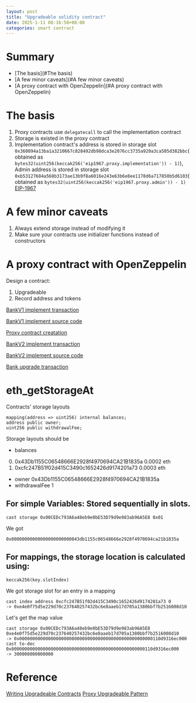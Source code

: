 ```yaml
---
layout: post
title: "Upgradeable solidity contract"
date: 2025-1-11 08:16:58+08:00
categories: smart contract
---
```

# Summary 

* [The basis](#The basis)
* [A few minor caveats](#A few minor caveats)
* [A proxy contract with OpenZeppelin](#A proxy contract with OpenZeppelin)

# The basis
1. Proxy contracts use `delegatecall` to call the implementation contract
2. Storage is existed in the proxy contract
3. Implementation contract's address is stored in storage slot `0x360894a13ba1a3210667c828492db98dca3e2076cc3735a920a3ca505d382bbc`(obtained as `bytes32(uint256(keccak256('eip1967.proxy.implementation')) - 1)`), 
Admin address is stored in storage slot `0xb53127684a568b3173ae13b9f8a6016e243e63b6e8ee1178d6a717850b5d6103`(obtained as `bytes32(uint256(keccak256('eip1967.proxy.admin')) - 1)` [EIP-1967](https://eips.ethereum.org/EIPS/eip-1967)

# A few minor caveats
1. Always extend storage instead of modifying it
2. Make sure your contracts use initializer functions instead of constructors

# A proxy contract with OpenZeppelin

Design a contract:
1. Upgradeable
2. Record address and tokens

[BankV1 implement transaction](https://sepolia.etherscan.io/tx/0xaf75611792d0a7c328ef063b6a22c9943a995eb297c51b7b53c2b1e875e643d8)

[BankV1 implement source code](https://sepolia.etherscan.io/address/0x9a814ae4af72695a48f358c414d45123faac15b8#code)

[Proxy contract creatation](https://sepolia.etherscan.io/tx/0x214c3d5e099b36b940c17248ece848e2be553178440a82eab132d30110de2769)

[BankV2 implement transaction](https://sepolia.etherscan.io/tx/0x89b65b42d4791ba1d4507ad9cbb25ff74344d88f3bf490981efdc3e2fb871246)

[BankV2 implement source code](https://sepolia.etherscan.io/address/0x5f1fd823c3ffc2c41578a940212a8cc57bfa11fe#code)

[Bank upgrade transaction](https://sepolia.etherscan.io/tx/0x9f5cd4a8acca3d2699285ef2e7578858516a71da93d216f0e375d1b8c414b104)

# eth_getStorageAt
Contracts' storage layouts 
```
mapping(address => uint256) internal balances;
address public owner;
uint256 public withdrawalFee;
```
Storage layouts should be
* balances
0. 0x43Db1155C06548666E2928f4970694CA21B1835a 0.0002 eth
1. 0xcfc247B51f02d415C3490c1652426d9174201a73 0.0003 eth
* owner 0x43Db1155C06548666E2928f4970694CA21B1835a 
* withdrawalFee 1

## For simple Variables: Stored sequentially in slots.
```
cast storage 0x00CEDc793A6a48eb9e0bE53D79d9e983ab96A5E8 0x01
```
We got 
```
0x00000000000000000000000043db1155c06548666e2928f4970694ca21b1835a
```

## For mappings, the storage location is calculated using:
```
keccak256(key.slotIndex)
```
We got storage slot for an entry in a mapping

```
cast index address 0xcfc247B51f02d415C3490c1652426d9174201a73 0
-> 0xe4e0f75d5e229d70c237640257432bc6e8aaeb17d705a1380bbf7b2516008d10
```

Let's get the map value 
```
cast storage 0x00CEDc793A6a48eb9e0bE53D79d9e983ab96A5E8 0xe4e0f75d5e229d70c237640257432bc6e8aaeb17d705a1380bbf7b2516008d10
-> 0x000000000000000000000000000000000000000000000000000110d9316ec000
cast to-dec 0x000000000000000000000000000000000000000000000000000110d9316ec000
-> 300000000000000
```

# Reference
[Writing Upgradeable Contracts](https://docs.openzeppelin.com/upgrades-plugins/1.x/writing-upgradeable)
[Proxy Upgradeable Pattern](https://docs.openzeppelin.com/upgrades-plugins/1.x/writing-upgradeable)
